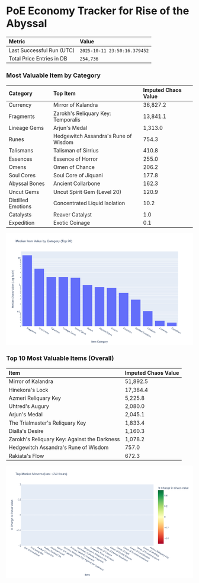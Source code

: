 # PoE Economy Tracker for Rise of the Abyssal

<!-- START_MAINTENANCE -->
| Metric | Value |
|:---|:---|
| Last Successful Run (UTC) | `2025-10-11 23:50:16.379452` |
| Total Price Entries in DB | `254,736` |

<!-- END_MAINTENANCE -->

<!-- START_DATAFRAME_DEBUG -->
<!-- END_DATAFRAME_DEBUG -->

<!-- START_CATEGORY_ANALYSIS -->
### Most Valuable Item by Category
| Category | Top Item | Imputed Chaos Value |
| :--- | :--- | :--- |
| Currency | Mirror of Kalandra | 36,827.2 |
| Fragments | Zarokh's Reliquary Key: Temporalis | 13,841.1 |
| Lineage Gems | Arjun's Medal | 1,313.0 |
| Runes | Hedgewitch Assandra's Rune of Wisdom | 754.3 |
| Talismans | Talisman of Sirrius | 410.8 |
| Essences | Essence of Horror | 255.0 |
| Omens | Omen of Chance | 206.2 |
| Soul Cores | Soul Core of Jiquani | 177.8 |
| Abyssal Bones | Ancient Collarbone | 162.3 |
| Uncut Gems | Uncut Spirit Gem (Level 20) | 120.9 |
| Distilled Emotions | Concentrated Liquid Isolation | 10.2 |
| Catalysts | Reaver Catalyst | 1.0 |
| Expedition | Exotic Coinage | 0.1 |


![Category Analysis Chart](charts/category_analysis.png)
<!-- END_ANALYSIS -->

<!-- START_ANALYSIS -->
### Top 10 Most Valuable Items (Overall)
| Item | Imputed Chaos Value |
| :--- | :--- |
| Mirror of Kalandra | 51,892.5 |
| Hinekora's Lock | 17,384.4 |
| Azmeri Reliquary Key | 5,225.8 |
| Uhtred's Augury | 2,080.0 |
| Arjun's Medal | 2,045.1 |
| The Trialmaster's Reliquary Key | 1,833.4 |
| Dialla's Desire | 1,160.3 |
| Zarokh's Reliquary Key: Against the Darkness | 1,078.2 |
| Hedgewitch Assandra's Rune of Wisdom | 757.0 |
| Rakiata's Flow | 672.3 |


![Market Movers Chart](charts/market_movers.png)
<!-- END_ANALYSIS -->

